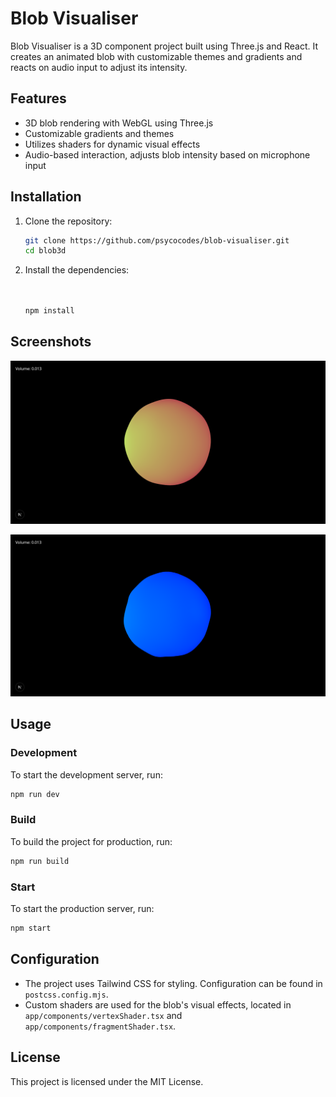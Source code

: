 # Blob Visualiser

Blob Visualiser is a 3D component project built using Three.js and React. It creates an animated blob with customizable themes and gradients and reacts on audio input to adjust its intensity.

## Features

- 3D blob rendering with WebGL using Three.js
- Customizable gradients and themes
- Utilizes shaders for dynamic visual effects
- Audio-based interaction, adjusts blob intensity based on microphone input

## Installation

1. Clone the repository:
   ```bash
   git clone https://github.com/psycocodes/blob-visualiser.git
   cd blob3d
   ```

2. Install the dependencies:
   ```bash


   npm install
   ```
## Screenshots

![Screenshot 1](screenshots/1.png)

![Screenshot 2](screenshots/2.png)
## Usage

### Development

To start the development server, run:
```bash
npm run dev
```

### Build

To build the project for production, run:
```bash
npm run build
```

### Start

To start the production server, run:
```bash
npm start
```

## Configuration

- The project uses Tailwind CSS for styling. Configuration can be found in `postcss.config.mjs`.
- Custom shaders are used for the blob's visual effects, located in `app/components/vertexShader.tsx` and `app/components/fragmentShader.tsx`.

## License

This project is licensed under the MIT License.
